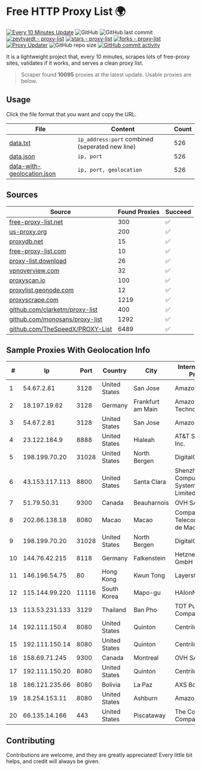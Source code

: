 
# Free HTTP Proxy List 🌍

[![Every 10 Minutes Update](https://github.com/mertguvencli/http-proxy-list/actions/workflows/main.yml/badge.svg?branch=main)](https://github.com/mertguvencli/http-proxy-list/actions/workflows/main.yml)
![GitHub](https://img.shields.io/github/license/mertguvencli/http-proxy-list)
![GitHub last commit](https://img.shields.io/github/last-commit/mertguvencli/http-proxy-list)
[![zevtyardt - proxy-list](https://img.shields.io/static/v1?label=zevtyardt&message=proxy-list&color=blue&logo=github)](https://github.com/zevtyardt/proxy-list "Go to GitHub repo")
[![stars - proxy-list](https://img.shields.io/github/stars/zevtyardt/proxy-list?style=social)](https://github.com/zevtyardt/proxy-list)
[![forks - proxy-list](https://img.shields.io/github/forks/zevtyardt/proxy-list?style=social)](https://github.com/zevtyardt/proxy-list)
[![Proxy Updater](https://github.com/zevtyardt/proxy-list/workflows/Proxy%20Updater/badge.svg)](https://github.com/zevtyardt/proxy-list/actions?query=workflow:"Proxy+Updater")
![GitHub repo size](https://img.shields.io/github/repo-size/zevtyardt/proxy-list)
[![GitHub commit activity](https://img.shields.io/github/commit-activity/m/zevtyardt/proxy-list?logo=commits)](https://github.com/zevtyardt/proxy-list/commits/main)

It is a lightweight project that, every 10 minutes, scrapes lots of free-proxy sites, validates if it works, and serves a clean proxy list.

> Scraper found **10095** proxies at the latest update. Usable proxies are below.

## Usage

Click the file format that you want and copy the URL.

|File|Content|Count|
|----|-------|-----|
|[data.txt](https://raw.githubusercontent.com/mertguvencli/http-proxy-list/main/proxy-list/data.txt)|`ip_address:port` combined (seperated new line)|526|
|[data.json](https://raw.githubusercontent.com/mertguvencli/http-proxy-list/main/proxy-list/data.json)|`ip, port`|526|
|[data-with-geolocation.json](https://raw.githubusercontent.com/mertguvencli/http-proxy-list/main/proxy-list/data-with-geolocation.json)|`ip, port, geolocation`|526|

## Sources

|Source|Found Proxies|Succeed|
|------|-------------|-------|
|[free-proxy-list.net](https://free-proxy-list.net)|300|✅|
|[us-proxy.org](https://www.us-proxy.org)|200|✅|
|[proxydb.net](http://proxydb.net)|15|✅|
|[free-proxy-list.com](https://free-proxy-list.com/?page=&port=&type%5B%5D=http&type%5B%5D=https&up_time=0&search=Search)|10|✅|
|[proxy-list.download](https://www.proxy-list.download/HTTP)|26|✅|
|[vpnoverview.com](https://vpnoverview.com/privacy/anonymous-browsing/free-proxy-servers)|32|✅|
|[proxyscan.io](https://www.proxyscan.io)|100|✅|
|[proxylist.geonode.com](https://proxylist.geonode.com/api/proxy-list?limit=300&page=1&sort_by=lastChecked&sort_type=desc&protocols=http,https)|12|✅|
|[proxyscrape.com](https://api.proxyscrape.com/v2/?request=displayproxies&protocol=http&timeout=10000&country=all&ssl=all&anonymity=all)|1219|✅|
|[github.com/clarketm/proxy-list](https://raw.githubusercontent.com/clarketm/proxy-list/master/proxy-list-raw.txt)|400|✅|
|[github.com/monosans/proxy-list](https://raw.githubusercontent.com/monosans/proxy-list/main/proxies/http.txt)|1292|✅|
|[github.com/TheSpeedX/PROXY-List](https://raw.githubusercontent.com/TheSpeedX/PROXY-List/master/http.txt)|6489|✅|


## Sample Proxies With Geolocation Info

|#|Ip|Port|Country|City|Internet Service Provider|
|-|--|----|-------|----|-------------------------|
|1|54.67.2.81|3128|United States|San Jose|Amazon.com, Inc.|
|2|18.197.19.62|3128|Germany|Frankfurt am Main|Amazon Technologies Inc.|
|3|54.67.2.81|3128|United States|San Jose|Amazon.com, Inc.|
|4|23.122.184.9|8888|United States|Hialeah|AT&T Services, Inc.|
|5|198.199.70.20|31028|United States|North Bergen|DigitalOcean, LLC|
|6|43.153.117.113|8800|United States|Santa Clara|Shenzhen Tencent Computer Systems Company Limited|
|7|51.79.50.31|9300|Canada|Beauharnois|OVH SAS|
|8|202.86.138.18|8080|Macao|Macao|Companhia de Telecomunicacoes de Macau|
|9|198.199.70.20|31028|United States|North Bergen|DigitalOcean, LLC|
|10|144.76.42.215|8118|Germany|Falkenstein|Hetzner Online GmbH|
|11|146.196.54.75|80|Hong Kong|Kwun Tong|Layerstack Limited|
|12|115.144.99.220|11116|South Korea|Mapo-gu|HAIonNet|
|13|113.53.231.133|3129|Thailand|Ban Pho|TOT Public Company Limited|
|14|192.111.150.4|8080|United States|Quinton|Centrilogic|
|15|192.111.150.14|8080|United States|Quinton|Centrilogic|
|16|158.69.71.245|9300|Canada|Montreal|OVH SAS|
|17|192.111.150.20|8080|United States|Quinton|Centrilogic|
|18|186.121.235.66|8080|Bolivia|La Paz|AXS Bolivia S. A.|
|19|18.254.153.11|8080|United States|Ashburn|Amazon.com, Inc.|
|20|66.135.14.166|443|United States|Piscataway|The Constant Company, LLC|



## Contributing

Contributions are welcome, and they are greatly appreciated! Every
little bit helps, and credit will always be given.

